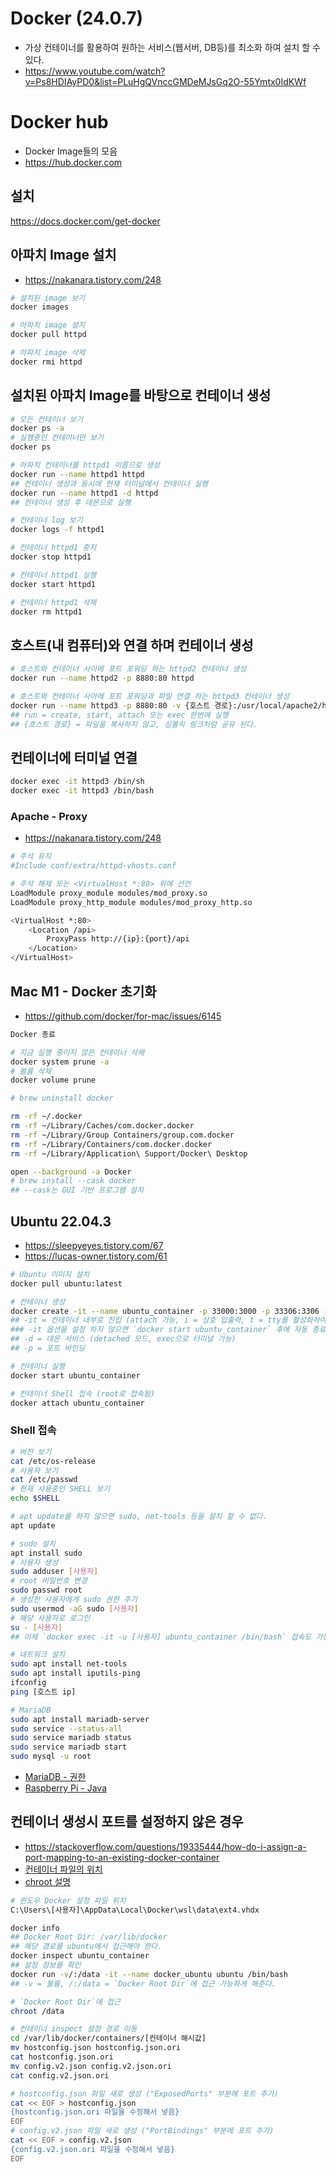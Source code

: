 # Docker (24.0.7)
* 가상 컨테이너를 활용하여 원하는 서비스(웹서버, DB등)를 최소화 하여 설치 할 수 있다.
* https://www.youtube.com/watch?v=Ps8HDIAyPD0&list=PLuHgQVnccGMDeMJsGq2O-55Ymtx0IdKWf

# Docker hub
* Docker Image들의 모음
* https://hub.docker.com

## 설치
https://docs.docker.com/get-docker

## 아파치 Image 설치
* https://nakanara.tistory.com/248
```sh
# 설치된 image 보기
docker images

# 아파치 image 설치
docker pull httpd

# 아파치 image 삭제
docker rmi httpd
```

## 설치된 아파치 Image를 바탕으로 컨테이너 생성
```sh
# 모든 컨테이너 보기
docker ps -a
# 실행중인 컨테이너만 보기
docker ps

# 아파치 컨테이너를 httpd1 이름으로 생성
docker run --name httpd1 httpd
## 컨테이너 생성과 동시에 현재 터미널에서 컨테이너 실행
docker run --name httpd1 -d httpd
## 컨테이너 생성 후 데몬으로 실행

# 컨테이너 log 보기
docker logs -f httpd1

# 컨테이너 httpd1 중지
docker stop httpd1

# 컨테이너 httpd1 실행
docker start httpd1

# 컨테이너 httpd1 삭제
docker rm httpd1
```

## 호스트(내 컴퓨터)와 연결 하며 컨테이너 생성
```sh
# 호스트와 컨테이너 사이에 포트 포워딩 하는 httpd2 컨테이너 생성
docker run --name httpd2 -p 8880:80 httpd

# 호스트와 컨테이너 사아에 포트 포워딩과 파일 연결 하는 httpd3 컨테이너 생성
docker run --name httpd3 -p 8880:80 -v {호스트 경로}:/usr/local/apache2/htdocs httpd
## run = create, start, attach 또는 exec 한번에 실행
## {호스트 경로} = 파일을 복사하지 않고, 심볼릭 링크처럼 공유 된다.
```

## 컨테이너에 터미널 연결
```sh
docker exec -it httpd3 /bin/sh
docker exec -it httpd3 /bin/bash
```

### Apache - Proxy
* https://nakanara.tistory.com/248
```sh
# 주석 유지
#Include conf/extra/httpd-vhosts.conf

# 주석 해제 또는 <VirtualHost *:80> 위에 선언
LoadModule proxy_module modules/mod_proxy.so
LoadModule proxy_http_module modules/mod_proxy_http.so

<VirtualHost *:80>
    <Location /api>
        ProxyPass http://{ip}:{port}/api
    </Location>
</VirtualHost>
```

## Mac M1 - Docker 초기화
* https://github.com/docker/for-mac/issues/6145
```sh
Docker 종료

# 지금 실행 중이지 않은 컨테이너 삭제
docker system prune -a
# 볼륨 삭제
docker volume prune

# brew uninstall docker

rm -rf ~/.docker
rm -rf ~/Library/Caches/com.docker.docker
rm -rf ~/Library/Group Containers/group.com.docker
rm -rf ~/Library/Containers/com.docker.docker
rm -rf ~/Library/Application\ Support/Docker\ Desktop

open --background -a Docker
# brew install --cask docker
## --cask는 GUI 기반 프로그램 설치
```

## Ubuntu 22.04.3
* https://sleepyeyes.tistory.com/67
* https://lucas-owner.tistory.com/61
```sh
# Ubuntu 이미지 설치
docker pull ubuntu:latest

# 컨테이너 생성
docker create -it --name ubuntu_container -p 33000:3000 -p 33306:3306 -p 38080:8080 ubuntu
## -it = 컨테이너 내부로 진입 (attach 가능, i = 상호 입출력, t = tty를 활성화하여 bash 쉘을 사용)
### -it 옵션을 설정 하지 않으면 `docker start ubuntu_container` 후에 자동 종료 된다.
## -d = 데몬 서비스 (detached 모드, exec으로 터미널 가능)
## -p = 포트 바인딩

# 컨테이너 실행
docker start ubuntu_container

# 컨테이너 Shell 접속 (root로 접속됨)
docker attach ubuntu_container
```

### Shell 접속
```sh
# 버전 보기
cat /etc/os-release
# 사용자 보기
cat /etc/passwd
# 현재 사용중인 SHELL 보기
echo $SHELL

# apt update를 하지 않으면 sudo, net-tools 등을 설치 할 수 없다.
apt update

# sudo 설치
apt install sudo
# 사용자 생성
sudo adduser [사용자]
# root 비밀번호 변경
sudo passwd root
# 생성한 사용자에게 sudo 권한 주기
sudo usermod -aG sudo [사용자]
# 해당 사용자로 로그인
su - [사용자]
## 이제 `docker exec -it -u [사용자] ubuntu_container /bin/bash` 접속도 가능하다.

# 네트워크 설치
sudo apt install net-tools
sudo apt install iputils-ping
ifconfig
ping [호스트 ip]

# MariaDB
sudo apt install mariadb-server
sudo service --status-all
sudo service mariadb status
sudo service mariadb start
sudo mysql -u root
```
* [MariaDB - 권한](https://github.com/ovdncids/mysql-curriculum/blob/master/GrantDump.md)
* [Raspberry Pi - Java](https://github.com/ovdncids/raspberrypi-curriculum#java)

## 컨테이너 생성시 포트를 설정하지 않은 경우
* https://stackoverflow.com/questions/19335444/how-do-i-assign-a-port-mapping-to-an-existing-docker-container
* [컨테이너 파일의 위치](https://yooloo.tistory.com/188)
* [chroot 설명](https://www.44bits.io/ko/post/change-root-directory-by-using-chroot)
```sh
# 윈도우 Docker 설정 파일 위치
C:\Users\[사용자]\AppData\Local\Docker\wsl\data\ext4.vhdx

docker info
## Docker Root Dir: /var/lib/docker
## 해당 경로를 ubuntu에서 접근해야 한다.
docker inspect ubuntu_container
## 설정 정보를 확인
docker run -v/:/data -it --name docker_ubuntu ubuntu /bin/bash
## -v = 볼륨, /:/data = `Docker Root Dir`에 접근 가능하게 해준다.

# `Docker Root Dir`에 접근
chroot /data

# 컨테이너 inspect 설정 경로 이동
cd /var/lib/docker/containers/[컨테이너 해시값]
mv hostconfig.json hostconfig.json.ori
cat hostconfig.json.ori
mv config.v2.json config.v2.json.ori
cat config.v2.json.ori

# hostconfig.json 파일 새로 생성 ("ExposedPorts" 부분에 포트 추가)
cat << EOF > hostconfig.json
{hostconfig.json.ori 파일을 수정해서 넣음}
EOF
# config.v2.json 파일 새로 생성 ("PortBindings" 부분에 포트 추가)
cat << EOF > config.v2.json
{config.v2.json.ori 파일을 수정해서 넣음}
EOF
```
